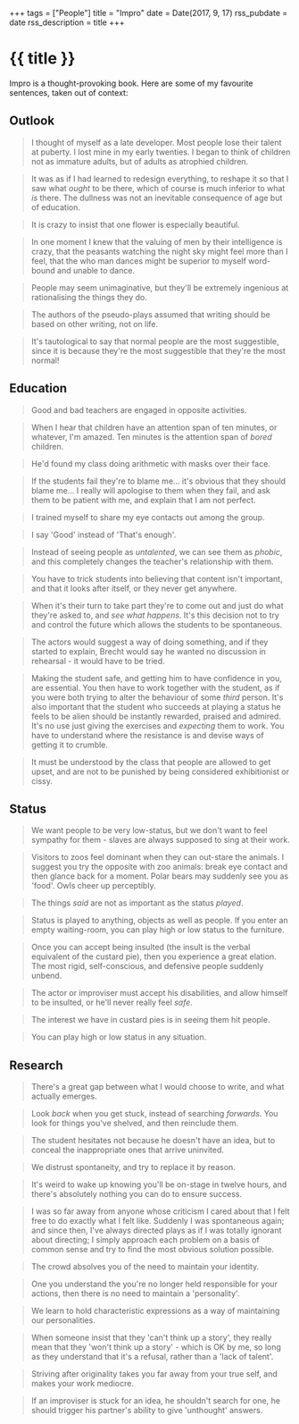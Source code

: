 +++
tags = ["People"]
title = "Impro"
date = Date(2017, 9, 17)
rss_pubdate = date
rss_description = title
+++

# {{ title }}

Impro is a thought-provoking book.
Here are some of my favourite sentences, taken out of context:

## Outlook

> I thought of myself as a late developer. Most people lose their talent at puberty. I lost mine in my early twenties. I began to think of children not as immature adults, but of adults as atrophied children.

> It was as if I had learned to redesign everything, to reshape it so that I saw what _ought_ to be there, which of course is much inferior to what _is_ there. The dullness was not an inevitable consequence of age but of education.

> It is crazy to insist that one flower is especially beautiful.

> In one moment I knew that the valuing of men by their intelligence is crazy, that the peasants watching the night sky might feel more than I feel, that the who man dances might be superior to myself word-bound and unable to dance.

> People may seem unimaginative, but they'll be extremely ingenious at rationalising the things they do.

> The authors of the pseudo-plays assumed that writing should be based on other writing, not on life.

> It's tautological to say that normal people are the most suggestible, since it is because they're the most suggestible that they're the most normal!

## Education

> Good and bad teachers are engaged in opposite activities.

> When I hear that children have an attention span of ten minutes, or whatever, I'm amazed. Ten minutes is the attention span of _bored_ children.

> He'd found my class doing arithmetic with masks over their face.

> If the students fail they're to blame me... it's obvious that they should blame me... I really will apologise to them when they fail, and ask them to be patient with me, and explain that I am not perfect.

> I trained myself to share my eye contacts out among the group.

> I say 'Good' instead of 'That's enough'.

> Instead of seeing people as _untalented_, we can see them as _phobic_, and this completely changes the teacher's relationship with them.

> You have to trick students into believing that content isn't important, and that it looks after itself, or they never get anywhere.

> When it's their turn to take part they're to come out and just do what they're asked to, and _see what happens_. It's this decision not to try and control the future which allows the students to be spontaneous.

> The actors would suggest a way of doing something, and if they started to explain, Brecht would say he wanted no discussion in rehearsal - it would have to be tried.

> Making the student safe, and getting him to have confidence in you, are essential. You then have to work together with the student, as if you were both trying to alter the behaviour of some _third_ person. It's also important that the student who succeeds at playing a status he feels to be alien should be instantly rewarded, praised and admired. It's no use just giving the exercises and _expecting_ them to work. You have to understand where the resistance is and devise ways of getting it to crumble.

> It must be understood by the class that people are allowed to get upset, and are not to be punished by being considered exhibitionist or cissy.

## Status

> We want people to be very low-status, but we don't want to feel sympathy for them - slaves are always supposed to sing at their work.

> Visitors to zoos feel dominant when they can out-stare the animals. I suggest you try the opposite with zoo animals: break eye contact and then glance back for a moment. Polar bears may suddenly see you as 'food'. Owls cheer up perceptibly.

> The things _said_ are not as important as the status _played_.

> Status is played to anything, objects as well as people. If you enter an empty waiting-room, you can play high or low status to the furniture.

> Once you can accept being insulted (the insult is the verbal equivalent of the custard pie), then you experience a great elation. The most rigid, self-conscious, and defensive people suddenly unbend.

> The actor or improviser must accept his disabilities, and allow himself to be insulted, or he'll never really feel _safe_.

> The interest we have in custard pies is in seeing them hit people.

> You can play high or low status in any situation.

## Research

> There's a great gap between what I would choose to write, and what actually emerges.

> Look _back_ when you get stuck, instead of searching _forwards_. You look for things you've shelved, and then reinclude them.

> The student hesitates not because he doesn't have an idea, but to conceal the inappropriate ones that arrive uninvited.

> We distrust spontaneity, and try to replace it by reason.

> It's weird to wake up knowing you'll be on-stage in twelve hours, and there's absolutely nothing you can do to ensure success.

> I was so far away from anyone whose criticism I cared about that I felt free to do exactly what I felt like. Suddenly I was spontaneous again; and since then, I've always directed plays as if I was totally ignorant about directing; I simply approach each problem on a basis of common sense and try to find the most obvious solution possible.

> The crowd absolves you of the need to maintain your identity.

> One you understand the you're no longer held responsible for your actions, then there is no need to maintain a 'personality'.

> We learn to hold characteristic expressions as a way of maintaining our personalities.

> When someone insist that they 'can't think up a story', they really mean that they 'won't think up a story' - which is OK by me, so long as they understand that it's a refusal, rather than a 'lack of talent'.

> Striving after originality takes you far away from your true self, and makes your work mediocre.

> If an improviser is stuck for an idea, he shouldn't search for one, he should trigger his partner's ability to give 'unthought' answers.
